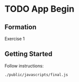 # TODO App Begin

## Formation
Exercise 1


## Getting Started
Follow instructions:
```
./public/javascripts/final.js
```
